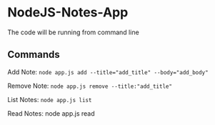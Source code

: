 # NodeJS-Notes-App

The code will be running from command line

## Commands
Add Note: `node app.js add --title="add_title" --body="add_body"`


Remove Note: `node app.js remove --title:"add_title"`


List Notes: `node app.js list`


Read Notes: node app.js read
 
